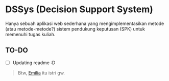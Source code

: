 # DSSys (Decision Support System)

Hanya sebuah aplikasi web sederhana yang mengimplementasikan metode (atau metode-metode?) sistem pendukung keputusan (SPK) untuk memenuhi tugas kuliah.

## TO-DO

- [ ] Updating readme :D

> Btw, [Emilia](https://rezero.fandom.com/wiki/Emilia) itu istri gw.
